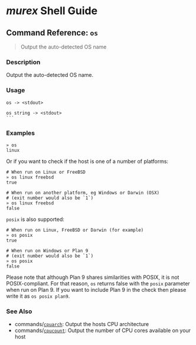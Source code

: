 # _murex_ Shell Guide

## Command Reference: `os`

> Output the auto-detected OS name

### Description

Output the auto-detected OS name.

### Usage

    os -> <stdout>
    
    os string -> <stdout>
    ``` 

### Examples

    » os
    linux
    
Or if you want to check if the host is one of a number of platforms:

    # When run on Linux or FreeBSD
    » os linux freebsd
    true
    
    # When run on another platform, eg Windows or Darwin (OSX)
    # (exit number would also be `1`)
    » os linux freebsd
    false
    
`posix` is also supported:

    # When run on Linux, FreeBSD or Darwin (for example)
    » os posix
    true
    
    # When run on Windows or Plan 9
    # (exit number would also be `1`)
    » os posix
    false
    
Please note that although Plan 9 shares similarities with POSIX, it is not
POSIX-compliant. For that reason, `os` returns false with the `posix`
parameter when run on Plan 9. If you want to include Plan 9 in the check
then please write it as `os posix plan9`.

### See Also

* commands/[`cpuarch`](../commands/cpuarch.md):
  Output the hosts CPU architecture
* commands/[`cpucount`](../commands/cpucount.md):
  Output the number of CPU cores available on your host